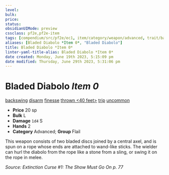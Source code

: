 ```yaml
---
level:
bulk:
price:
status:
obsidianUIMode: preview
cssclass: pf2e,pf2e-item
tags: [compendium/src/pf2e/ec1, item/category/weapon/advanced, trait/backswing, trait/disarm, trait/finesse, trait/thrown-40-feet, trait/trip, trait/uncommon]
aliases: [Bladed Diabolo *Item 0*, "Bladed Diabolo"]
title: Bladed Diabolo *Item 0*
linter-yaml-title-alias: Bladed Diabolo *Item 0*
date created: Monday, June 19th 2023, 5:15:09 pm
date modified: Thursday, June 29th 2023, 5:31:06 pm
---
```


# Bladed Diabolo *Item 0*

[backswing](rules/traits/backswing.md) [disarm](rules/traits/disarm.md) [finesse](rules/traits/finesse.md) [thrown <40 feet>](rules/traits/thrown.md) [trip](rules/traits/trip.md) [uncommon](rules/traits/uncommon.md)  

- **Price** 20 sp
- **Bulk** L
- **Damage** `1d4` S
- **Hands** 2
- **Category** Advanced; **Group** Flail

This weapon consists of two bladed discs joined by a central axel, and is spun on a rope whose ends are attached to wand-like sticks. The wielder can hurl the diabolo from the rope like a stone from a sling, or swing it on the rope in melee.

*Source: Extinction Curse #1: The Show Must Go On p. 77*
